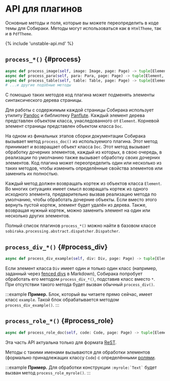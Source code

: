 # API для плагинов

Основные методы и поля, которые вы можете переопределить в коде темы для Собираки. Методы могут использоваться как в `HtmlTheme`, так и в `PdfTheme`.

{% include 'unstable-api.md' %}

## `process_*()` {#process}

```python
async def process_image(self, image: Image, page: Page) -> tuple[Element, ...]: ...
async def process_para(self, para: Para, page: Page) -> tuple[Element, ...]
async def process_table(self, table: Table, page: Page) -> tuple[Element, ...]: ...
# ...и другие подобные методы
```

С помощью таких методов код плагина может подменять элементы синтаксического дерева страницы.

Для работы с содержимым каждой страницы Собирака использует утилиту [Pandoc](https://pandoc.org/) и библиотеку [Panflute](http://scorreia.com/software/panflute/). Каждый элемент дерева представлен объектом класса, унаследованного от `Element`. Корневой элемент страницы представлен объектом класса `Doc`.

На одном из финальных этапов сборки документации Собирака вызывает метод `process_doc()` из используемого плагина. Этот метод принимает и возвращает объект класса `Doc`. Этот метод вызывает обработку дочерних элементов, каждый из которых, в свою очередь, в реализации по умолчанию также вызывает обработку своих дочерних элементов. Код плагина может переопределить один или несколько из таких методов, чтобы изменить определённые свойства элементов или заменить их полностью.

Каждый метод должен возвращать кортеж из объектов класса `Element`. Во многих ситуациях имеет смысл возвращать кортеж из одного исходного элемента, предварительно вызвав реализацию метода по умолчанию, чтобы обработать дочерние объекты. Если вместо этого вернуть пустой кортеж, элемент будет удалён из дерева. Также, возвращая нужный кортеж, можно заменить элемент на один или несколько других элементов.

Полный список плагинов `process_*()` можно найти в базовом классе `sobiraka.processing.abstract.dispatcher.Dispatcher`.

## `process_div_*()` {#process_div}

```python
async def process_div_example(self, div: Div, page: Page) -> tuple[Element, ...]: ...
```

Если элемент класса `Div` имеет один и только один класс (например, заданный через [fenced divs](https://pandoc.org/MANUAL.html#extension-fenced_divs) в Markdown), Собирака попробует обработать его методом `process_div_*()`, подставив класс вместо `*`. При отсутствии такого метода будет вызван обычный `process_div()`.

:::example
**Пример.** Блок, который вы читаете прямо сейчас, имеет класс `example`. Такой блок обрабатывается методом `process_div_example()`.
:::

## `process_role_*()` {#process_role}

```python
async def process_role_doc(self, code: Code, page: Page) -> tuple[Element, ...]: ...
```

Эта часть API актуальна только для формата [ReST](../2-syntax/2-rest.md).

Методы с такими именами вызываются для обработки элементов (формально принадлежащих классу `Code`) с определёнными [ролями](https://www.sphinx-doc.org/en/master/usage/restructuredtext/roles.html).

:::example
**Пример.** Для обработки конструкции `` :myrole:`Text` `` будет вызван метод `process_role_myrole()`.
:::